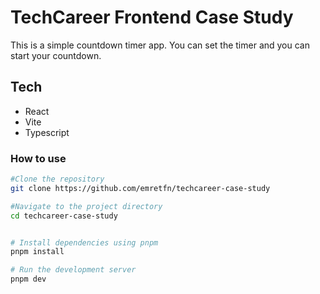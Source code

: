 # TechCareer Frontend Case Study

This is a simple countdown timer app. You can set the timer and you can start your countdown.

## Tech

- React
- Vite
- Typescript

### How to use

```bash
#Clone the repository
git clone https://github.com/emretfn/techcareer-case-study

#Navigate to the project directory
cd techcareer-case-study


# Install dependencies using pnpm
pnpm install

# Run the development server
pnpm dev
```
